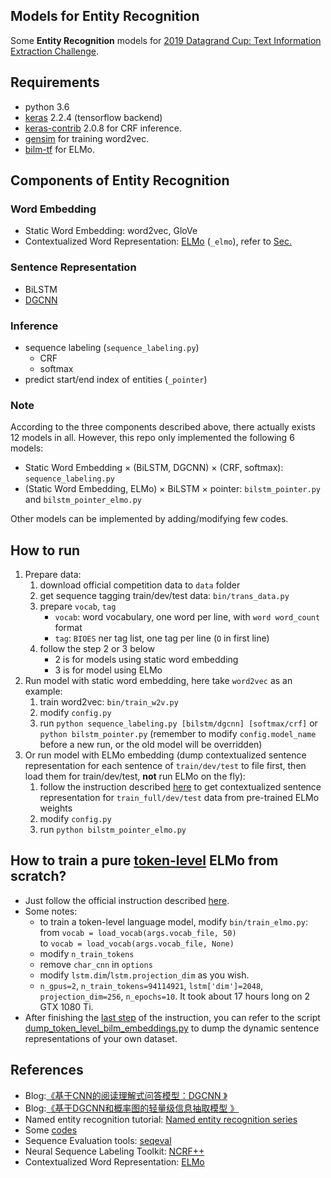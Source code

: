 Models for Entity Recognition
------
Some **Entity Recognition** models for [2019 Datagrand Cup: Text Information Extraction Challenge](https://www.biendata.com/competition/datagrand/).

## Requirements
- python 3.6
- [keras](https://github.com/keras-team/keras) 2.2.4 (tensorflow backend)
- [keras-contrib](https://github.com/keras-team/keras-contrib) 2.0.8 for CRF inference.
- [gensim](https://pypi.org/project/gensim/) for training word2vec.
- [bilm-tf](https://github.com/allenai/bilm-tf) for ELMo.

## Components of Entity Recognition

### Word Embedding
- Static Word Embedding: word2vec, GloVe
- Contextualized Word Representation: [ELMo](https://github.com/allenai/bilm-tf) (`_elmo`), refer to [Sec.](https://github.com/nefujiangping/entity_recognition#how-to-train-a-pure-token-level-elmo-from-scratch)

### Sentence Representation
- BiLSTM
- [DGCNN](https://kexue.fm/archives/5409)

### Inference
- sequence labeling (`sequence_labeling.py`)
    + CRF
    + softmax
- predict start/end index of entities (`_pointer`)

### Note
According to the three components described above, there actually exists 12 models in all.
However, this repo only implemented the following 6 models:

- Static Word Embedding × (BiLSTM, DGCNN) × (CRF, softmax): `sequence_labeling.py`
- (Static Word Embedding, ELMo) × BiLSTM × pointer: `bilstm_pointer.py` and `bilstm_pointer_elmo.py`

Other models can be implemented by adding/modifying few codes.

## How to run

1. Prepare data:
    1. download official competition data to `data` folder
    1. get sequence tagging train/dev/test data: `bin/trans_data.py`
    1. prepare `vocab`, `tag`
        + `vocab`: word vocabulary, one word per line, with `word word_count` format
        + `tag`: `BIOES` ner tag list, one tag per line (`O` in first line)
    1. follow the step 2 or 3 below
        + 2 is for models using static word embedding
        + 3 is for model using ELMo
1. Run model with static word embedding, here take `word2vec` as an example:
    1. train word2vec: `bin/train_w2v.py`
    1. modify `config.py`
    1. run `python sequence_labeling.py [bilstm/dgcnn] [softmax/crf]` or `python bilstm_pointer.py` (remember to modify `config.model_name` before a new run, or the old model will be overridden)
1. Or run model with ELMo embedding (dump contextualized sentence representation for each sentence of `train/dev/test` to file first, then load them for train/dev/test, **not** run ELMo on the fly):
    1. follow the instruction described [here](ELMo/README.md) to get contextualized sentence representation for `train_full/dev/test` data from pre-trained ELMo weights
    1. modify `config.py`
    1. run `python bilstm_pointer_elmo.py` 


## How to train a pure <u>token-level</u> ELMo from scratch?
- Just follow the official instruction described [here](https://github.com/allenai/bilm-tf#training-a-bilm-on-a-new-corpus).
- Some notes:
    + to train a token-level language model, modify `bin/train_elmo.py`: <br/>
    from `vocab = load_vocab(args.vocab_file, 50)` <br/>
    to `vocab = load_vocab(args.vocab_file, None)`
    + modify `n_train_tokens`
    + remove `char_cnn` in `options`
    + modify `lstm.dim`/`lstm.projection_dim` as you wish.
    + `n_gpus=2`, `n_train_tokens=94114921`, `lstm['dim']=2048`, `projection_dim=256`, `n_epochs=10`. It took about 17 hours long on 2 GTX 1080 Ti.
- After finishing the [last step](https://github.com/allenai/bilm-tf#4-convert-the-tensorflow-checkpoint-to-hdf5-for-prediction-with-bilm-or-allennlp) of the instruction, 
you can refer to the script [dump_token_level_bilm_embeddings.py](bin/dump_token_level_bilm_embeddings.py) to dump the dynamic sentence representations of your own dataset.

## References
- Blog:[《基于CNN的阅读理解式问答模型：DGCNN 》](https://kexue.fm/archives/5409)
- Blog:[《基于DGCNN和概率图的轻量级信息抽取模型 》](https://kexue.fm/archives/6671)
- Named entity recognition tutorial: [Named entity recognition series](https://www.depends-on-the-definition.com/introduction-named-entity-recognition-python/)
- Some [codes](https://github.com/bojone/)
- Sequence Evaluation tools: [seqeval](https://github.com/chakki-works/seqeval)
- Neural Sequence Labeling Toolkit: [NCRF++](https://github.com/jiesutd/NCRFpp)
- Contextualized Word Representation: [ELMo](https://github.com/allenai/bilm-tf)
